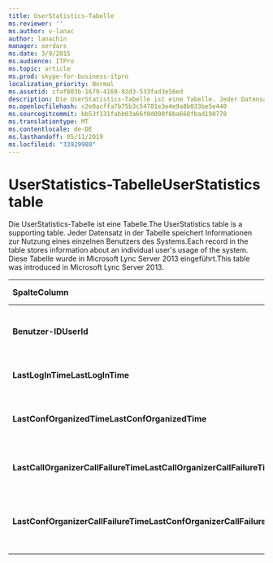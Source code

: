 ```yaml
---
title: UserStatistics-Tabelle
ms.reviewer: ''
ms.author: v-lanac
author: lanachin
manager: serdars
ms.date: 3/9/2015
ms.audience: ITPro
ms.topic: article
ms.prod: skype-for-business-itpro
localization_priority: Normal
ms.assetid: cfaf803b-1679-4169-92d3-533fad3e56ed
description: Die UserStatistics-Tabelle ist eine Tabelle. Jeder Datensatz in der Tabelle speichert Informationen zur Nutzung eines einzelnen Benutzers des Systems. Diese Tabelle wurde in Microsoft Lync Server 2013 eingeführt.
ms.openlocfilehash: c2e0acffa7b75b3c54781e3e4e9a8b033be5e440
ms.sourcegitcommit: bb53f131fabb03a66f0d000f8ba668fbad190778
ms.translationtype: MT
ms.contentlocale: de-DE
ms.lasthandoff: 05/11/2019
ms.locfileid: "33929980"
---
```

# <a name="userstatistics-table"></a><span data-ttu-id="b520f-105">UserStatistics-Tabelle</span><span class="sxs-lookup"><span data-stu-id="b520f-105">UserStatistics table</span></span>
 
<span data-ttu-id="b520f-106">Die UserStatistics-Tabelle ist eine Tabelle.</span><span class="sxs-lookup"><span data-stu-id="b520f-106">The UserStatistics table is a supporting table.</span></span> <span data-ttu-id="b520f-107">Jeder Datensatz in der Tabelle speichert Informationen zur Nutzung eines einzelnen Benutzers des Systems.</span><span class="sxs-lookup"><span data-stu-id="b520f-107">Each record in the table stores information about an individual user's usage of the system.</span></span> <span data-ttu-id="b520f-108">Diese Tabelle wurde in Microsoft Lync Server 2013 eingeführt.</span><span class="sxs-lookup"><span data-stu-id="b520f-108">This table was introduced in Microsoft Lync Server 2013.</span></span>
  
|<span data-ttu-id="b520f-109">**Spalte**</span><span class="sxs-lookup"><span data-stu-id="b520f-109">**Column**</span></span>|<span data-ttu-id="b520f-110">**Datentyp**</span><span class="sxs-lookup"><span data-stu-id="b520f-110">**Data Type**</span></span>|<span data-ttu-id="b520f-111">**Schlüssel/Index**</span><span class="sxs-lookup"><span data-stu-id="b520f-111">**Key/Index**</span></span>|<span data-ttu-id="b520f-112">**Details**</span><span class="sxs-lookup"><span data-stu-id="b520f-112">**Details**</span></span>|
|:-----|:-----|:-----|:-----|
|<span data-ttu-id="b520f-113">**Benutzer-ID**</span><span class="sxs-lookup"><span data-stu-id="b520f-113">**UserId**</span></span> <br/> |<span data-ttu-id="b520f-114">int</span><span class="sxs-lookup"><span data-stu-id="b520f-114">int</span></span>  <br/> |<span data-ttu-id="b520f-115">Primary</span><span class="sxs-lookup"><span data-stu-id="b520f-115">Primary</span></span>  <br/> |<span data-ttu-id="b520f-116">Eindeutige Zahl, die diesen Benutzer identifiziert.</span><span class="sxs-lookup"><span data-stu-id="b520f-116">Unique number identifying this user.</span></span>  <br/> |
|<span data-ttu-id="b520f-117">**LastLogInTime**</span><span class="sxs-lookup"><span data-stu-id="b520f-117">**LastLogInTime**</span></span> <br/> |<span data-ttu-id="b520f-118">datetime</span><span class="sxs-lookup"><span data-stu-id="b520f-118">datetime</span></span>  <br/> ||<span data-ttu-id="b520f-119">Zuletzt der Benutzer angemeldet.</span><span class="sxs-lookup"><span data-stu-id="b520f-119">Last time the user logged in.</span></span>  <br/> |
|<span data-ttu-id="b520f-120">**LastConfOrganizedTime**</span><span class="sxs-lookup"><span data-stu-id="b520f-120">**LastConfOrganizedTime**</span></span> <br/> |<span data-ttu-id="b520f-121">datetime</span><span class="sxs-lookup"><span data-stu-id="b520f-121">datetime</span></span>  <br/> ||<span data-ttu-id="b520f-122">Zuletzt organisiert der Benutzer eine Konferenz.</span><span class="sxs-lookup"><span data-stu-id="b520f-122">Last time the user organized a conference.</span></span>  <br/> |
|<span data-ttu-id="b520f-123">**LastCallOrganizerCallFailureTime**</span><span class="sxs-lookup"><span data-stu-id="b520f-123">**LastCallOrganizerCallFailureTime**</span></span> <br/> |<span data-ttu-id="b520f-124">datetime</span><span class="sxs-lookup"><span data-stu-id="b520f-124">datetime</span></span>  <br/> ||<span data-ttu-id="b520f-125">Zuletzt der Benutzer einen anruffehler.</span><span class="sxs-lookup"><span data-stu-id="b520f-125">Last time the user experienced a call failure.</span></span>  <br/> |
|<span data-ttu-id="b520f-126">**LastConfOrganizerCallFailureTime**</span><span class="sxs-lookup"><span data-stu-id="b520f-126">**LastConfOrganizerCallFailureTime**</span></span> <br/> |<span data-ttu-id="b520f-127">datetime</span><span class="sxs-lookup"><span data-stu-id="b520f-127">datetime</span></span>  <br/> ||<span data-ttu-id="b520f-128">Zuletzt der Benutzer einen anruffehler als Konferenzorganisator.</span><span class="sxs-lookup"><span data-stu-id="b520f-128">Last time the user experienced a call failure as a conference organizer.</span></span>  <br/> |
   

